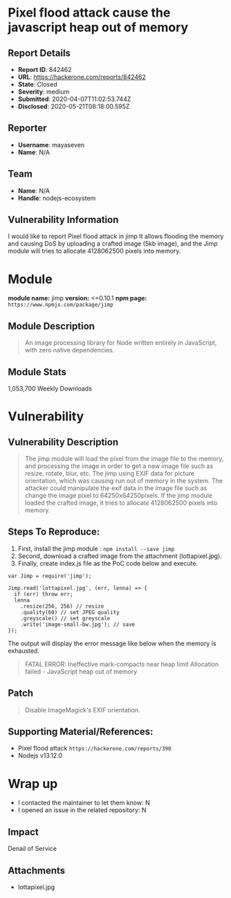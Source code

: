 # Pixel flood attack cause the javascript heap out of memory

## Report Details
- **Report ID**: 842462
- **URL**: https://hackerone.com/reports/842462
- **State**: Closed
- **Severity**: medium
- **Submitted**: 2020-04-07T11:02:53.744Z
- **Disclosed**: 2020-05-21T08:18:00.595Z

## Reporter
- **Username**: mayaseven
- **Name**: N/A

## Team
- **Name**: N/A
- **Handle**: nodejs-ecosystem

## Vulnerability Information
I would like to report Pixel flood attack in jimp
It allows flooding the memory and causing DoS by uploading a crafted image (5kb image), and the Jimp module will tries to allocate 4128062500 pixels into memory.

# Module

**module name:** jimp
**version:** <=0.10.1
**npm page:** `https://www.npmjs.com/package/jimp`

## Module Description

> An image processing library for Node written entirely in JavaScript, with zero native dependencies.

## Module Stats

1,053,700 Weekly Downloads

# Vulnerability

## Vulnerability Description

> The jimp module will load the pixel from the image file to the memory, and processing the image in order to get a new image file such as resize, rotate, blur, etc. The jimp using EXIF data for picture orientation, which was causing run out of memory in the system. The attacker could manipulate the exif data in the image file such as change the image pixel to 64250x64250pixels. If the jimp module loaded the crafted image, it tries to allocate 4128062500 pixels into memory. 

## Steps To Reproduce:

1. First, install the jimp module : `npm install --save jimp`
2. Second, download a crafted image from the attachment (lottapixel.jpg).
3. Finally, create index.js file as the PoC code below and execute. 

```
var Jimp = require('jimp');

Jimp.read('lottapixel.jpg', (err, lenna) => {
  if (err) throw err;
  lenna
    .resize(256, 256) // resize
    .quality(60) // set JPEG quality
    .greyscale() // set greyscale
    .write('image-small-bw.jpg'); // save
});
```

The output will display the error message like below when the memory is exhausted.
>FATAL ERROR: Ineffective mark-compacts near heap limit Allocation failed - JavaScript heap out of memory

## Patch

> Disable ImageMagick's EXIF orientation.

## Supporting Material/References:

- Pixel flood attack `https://hackerone.com/reports/390`
- Nodejs v13.12.0

# Wrap up

- I contacted the maintainer to let them know: N 
- I opened an issue in the related repository: N

## Impact

Denail of Service

## Attachments
- lottapixel.jpg
